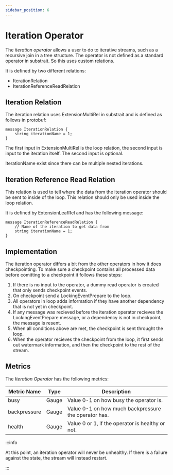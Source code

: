 ```yaml
---
sidebar_position: 6
---
```


# Iteration Operator

The *iteration operator* allows a user to do to iterative streams, such as a recursive join in a tree structure.
The operator is not defined as a standard operator in substrait. So this uses custom relations.

It is defined by two different relations:

* IterationRelation
* IterationReferenceReadRelation

## Iteration Relation

The iteration relation uses ExtensionMultiRel in substrait and is defined as follows in protobuf:

```
message IterationRelation {
    string iterationName = 1;
}
```

The first input in ExtensionMultiRel is the loop relation, the second input is input to the iteration itself.
The second input is optional.

IterationName exist since there can be multiple nested iterations.

## Iteration Reference Read Relation

This relation is used to tell where the data from the iteration operator should be sent to inside of the loop.
This relation should only be used inside the loop relation.

It is defined by ExtensionLeafRel and has the following message:

```
message IterationReferenceReadRelation {
    // Name of the iteration to get data from
    string iterationName = 1;
}
```

## Implementation

The iteration operator differs a bit from the other operators in how it does checkpointing.
To make sure a checkpoint contains all processed data before comitting to a checkpoint it follows these steps:

1. If there is no input to the operator, a dummy read operator is created that only sends checkpoint events.
2. On checkpoint send a LockingEventPrepare to the loop.
3. All operators in loop adds information if they have another dependency that is not yet in checkpoint.
4. If any message was recieved before the iteration operator recieves the LockingEventPrepare message, or a dependency is not in checkpoint, the message is resent.
5. When all conditions above are met, the checkpoint is sent throught the loop.
6. When the operator recieves the checkpoint from the loop, it first sends out watermark information, and then the checkpoint to the rest of the stream.

## Metrics

The *Iteration Operator* has the following metrics:

| Metric Name   | Type      | Description                                           |
| ------------- | --------- | ----------------------------------------------------- |
| busy          | Gauge     | Value 0-1 on how busy the operator is.                |
| backpressure  | Gauge     | Value 0-1 on how much backpressure the operator has.  |
| health        | Gauge     | Value 0 or 1, if the operator is healthy or not.      |

:::info

At this point, an iteration operator will never be unhealthy.
If there is a failure against the state, the stream will instead restart.

:::